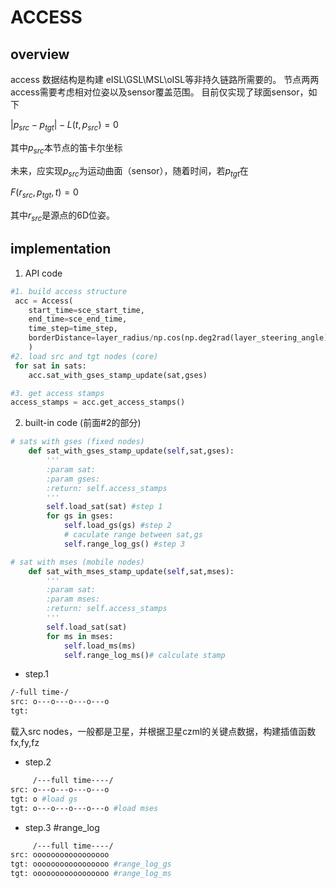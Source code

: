 

# ACCESS


## overview

access 数据结构是构建 eISL\GSL\MSL\oISL等非持久链路所需要的。 
节点两两access需要考虑相对位姿以及sensor覆盖范围。
目前仅实现了球面sensor，如下

$| p_{src} - p_{tgt} | - L(t,p_{src}) =0$

其中$p_{src}$本节点的笛卡尔坐标

未来，应实现$p_{src}$为运动曲面（sensor），随着时间，若$p_{tgt}$在

$F(r_{src},p_{tgt},t) =0$

其中$r_{src}$是源点的6D位姿。

## implementation

1. API code

```python
#1. build access structure
 acc = Access(
	start_time=sce_start_time,
	end_time=sce_end_time,
	time_step=time_step,
	borderDistance=layer_radius/np.cos(np.deg2rad(layer_steering_angle))
	)
#2. load src and tgt nodes (core)
 for sat in sats:
	acc.sat_with_gses_stamp_update(sat,gses)

#3. get access stamps
access_stamps = acc.get_access_stamps()

```

2. built-in code (前面#2的部分)

```python
# sats with gses (fixed nodes)
    def sat_with_gses_stamp_update(self,sat,gses):
        '''
        :param sat:
        :param gses:
        :return: self.access_stamps
        '''
        self.load_sat(sat) #step 1
        for gs in gses:
            self.load_gs(gs) #step 2
            # caculate range between sat,gs
            self.range_log_gs() #step 3

# sat with mses (mobile nodes)
	def sat_with_mses_stamp_update(self,sat,mses):
        '''
        :param sat:
        :param mses:
        :return: self.access_stamps
        '''
        self.load_sat(sat)
        for ms in mses:
            self.load_ms(ms)
            self.range_log_ms()# calculate stamp

```


- step.1 
```bash
/-full time-/
src: o---o---o---o---o
tgt: 
```
载入src nodes，一般都是卫星，并根据卫星czml的关键点数据，构建插值函数fx,fy,fz


- step.2 
```bash
     /---full time----/
src: o---o---o---o---o
tgt: o #load gs
tgt: o---o---o---o---o #load mses
```

- step.3 #range_log

```bash
     /---full time----/
src: ooooooooooooooooo
tgt: ooooooooooooooooo #range_log_gs
tgt: ooooooooooooooooo #range_log_ms
```